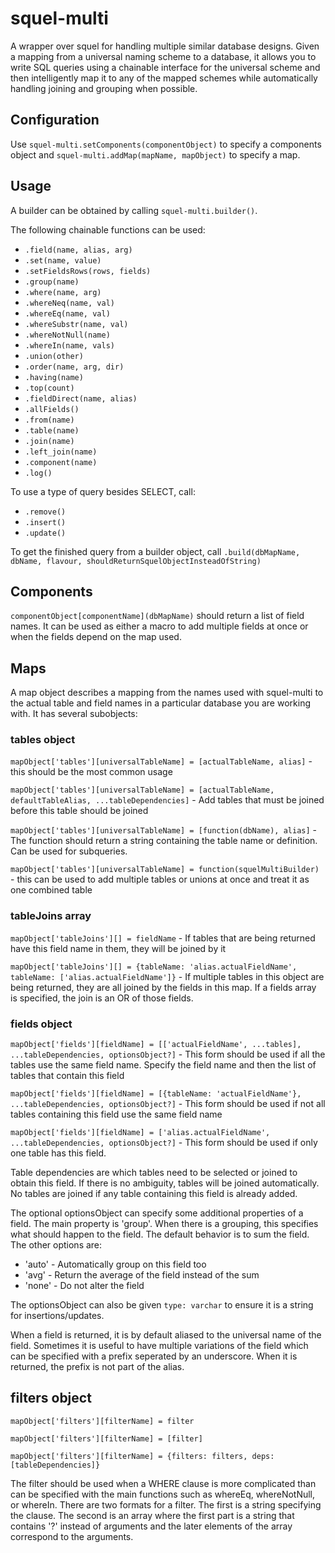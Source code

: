 # squel-multi

A wrapper over squel for handling multiple similar database designs.
Given a mapping from a universal naming scheme to a database, it allows you to write SQL queries using a chainable interface for the universal scheme and then intelligently map it to any of the mapped schemes while automatically handling joining and grouping when possible.

## Configuration

Use `squel-multi.setComponents(componentObject)` to specify a components object and `squel-multi.addMap(mapName, mapObject)` to specify a map.

## Usage

A builder can be obtained by calling `squel-multi.builder()`.

The following chainable functions can be used:

- `.field(name, alias, arg)`
- `.set(name, value)`
- `.setFieldsRows(rows, fields)`
- `.group(name)`
- `.where(name, arg)`
- `.whereNeq(name, val)`
- `.whereEq(name, val)`
- `.whereSubstr(name, val)`
- `.whereNotNull(name)`
- `.whereIn(name, vals)`
- `.union(other)`
- `.order(name, arg, dir)`
- `.having(name)`
- `.top(count)`
- `.fieldDirect(name, alias)`
- `.allFields()`
- `.from(name)`
- `.table(name)`
- `.join(name)`
- `.left_join(name)`
- `.component(name)`
- `.log()`

To use a type of query besides SELECT, call:

- `.remove()`
- `.insert()`
- `.update()`

To get the finished query from a builder object, call `.build(dbMapName, dbName, flavour, shouldReturnSquelObjectInsteadOfString)`

## Components

`componentObject[componentName](dbMapName)` should return a list of field names.
It can be used as either a macro to add multiple fields at once or when the fields depend on the map used.

## Maps

A map object describes a mapping from the names used with squel-multi to the actual table and field names in a particular database you are working with.  It has several subobjects:

### tables object

`mapObject['tables'][universalTableName] = [actualTableName, alias]` - this should be the most common usage

`mapObject['tables'][universalTableName] = [actualTableName, defaultTableAlias, ...tableDependencies]` - Add tables that must be joined before this table should be joined

`mapObject['tables'][universalTableName] = [function(dbName), alias]` - The function should return a string containing the table name or definition.  Can be used for subqueries.

`mapObject['tables'][universalTableName] = function(squelMultiBuilder)` - this can be used to add multiple tables or unions at once and treat it as one combined table

### tableJoins array

`mapObject['tableJoins'][] = fieldName` - If tables that are being returned have this field name in them, they will be joined by it

`mapObject['tableJoins'][] = {tableName: 'alias.actualFieldName', tableName: ['alias.actualFieldName']}` - If multiple tables in this object are being returned, they are all joined by the fields in this map.  If a fields array is specified, the join is an OR of those fields.

### fields object

`mapObject['fields'][fieldName] = [['actualFieldName', ...tables], ...tableDependencies, optionsObject?]` - This form should be used if all the tables use the same field name.  Specify the field name and then the list of tables that contain this field

`mapObject['fields'][fieldName] = [{tableName: 'actualFieldName'}, ...tableDependencies, optionsObject?]` - This form should be used if not all tables containing this field use the same field name

`mapObject['fields'][fieldName] = ['alias.actualFieldName', ...tableDependencies, optionsObject?]` - This form should be used if only one table has this field.

Table dependencies are which tables need to be selected or joined to obtain this field.  If there is no ambiguity, tables will be joined automatically.  No tables are joined if any table containing this field is already added.

The optional optionsObject can specify some additional properties of a field.  The main property is 'group'.  When there is a grouping, this specifies what should happen to the field.  The default behavior is to sum the field.  The other options are:

- 'auto' - Automatically group on this field too
- 'avg' - Return the average of the field instead of the sum
- 'none' - Do not alter the field

The optionsObject can also be given `type: varchar` to ensure it is a string for insertions/updates.

When a field is returned, it is by default aliased to the universal name of the field.  Sometimes it is useful to have multiple variations of the field which can be specified with a prefix seperated by an underscore.  When it is returned, the prefix is not part of the alias.

## filters object

`mapObject['filters'][filterName] = filter`

`mapObject['filters'][filterName] = [filter]`

`mapObject['filters'][filterName] = {filters: filters, deps: [tableDependencies]}`

The filter should be used when a WHERE clause is more complicated than can be specified with the main functions such as whereEq, whereNotNull, or whereIn.  There are two formats for a filter.  The first is a string specifying the clause.  The second is an array where the first part is a string that contains '?' instead of arguments and the later elements of the array correspond to the arguments.
